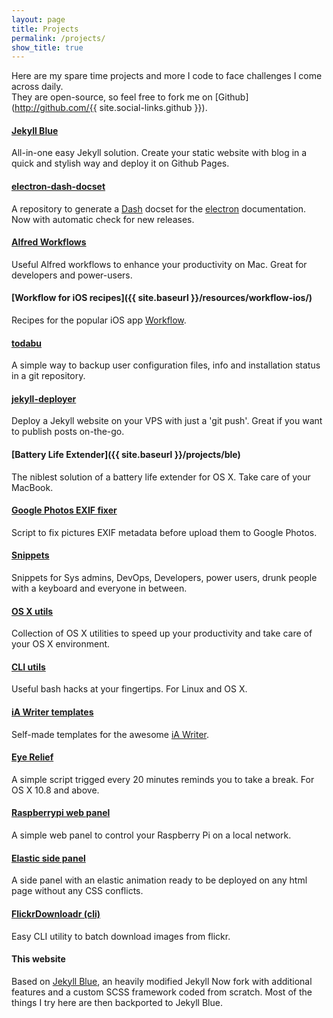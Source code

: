 ```yaml
---
layout: page
title: Projects
permalink: /projects/
show_title: true
---
```


Here are my spare time projects and more I code to face challenges I come across daily.
<br>They are open-source, so feel free to fork me on [Github](http://github.com/{{ site.social-links.github }}).

#### [Jekyll Blue](http://github.com/pirafrank/jekyll-blue)
All-in-one easy Jekyll solution. Create your static website with blog in a quick and stylish way and deploy it on Github Pages.

#### [electron-dash-docset](https://github.com/pirafrank/electron-dash-docset)
A repository to generate a [Dash](https://kapeli.com/dash) docset for the [electron](http://electron.atom.io) documentation. Now with automatic check for new releases.

#### [Alfred Workflows](https://github.com/pirafrank/alfred_workflows)
Useful Alfred workflows to enhance your productivity on Mac. Great for developers and power-users.

#### [Workflow for iOS recipes]({{ site.baseurl }}/resources/workflow-ios/)
Recipes for the popular iOS app [Workflow](https://workflow.is/download).

#### [todabu](http://github.com/pirafrank/todabu)
A simple way to backup user configuration files, info and installation status in a git repository.

#### [jekyll-deployer](http://github.com/pirafrank/jekyll-deployer)
Deploy a Jekyll website on your VPS with just a 'git push'. Great if you want to publish posts on-the-go.

#### [Battery Life Extender]({{ site.baseurl }}/projects/ble)
The niblest solution of a battery life extender for OS X. Take care of your MacBook.

#### [Google Photos EXIF fixer](https://github.com/pirafrank/Google-Photos-EXIF-fixer)
Script to fix pictures EXIF metadata before upload them to Google Photos.

#### [Snippets](https://github.com/pirafrank/snippets)
Snippets for Sys admins, DevOps, Developers, power users, drunk people with a keyboard and everyone in between.

#### [OS X utils](https://github.com/pirafrank/OSX_utils)
Collection of OS X utilities to speed up your productivity and take care of your OS X environment.

#### [CLI utils](https://github.com/pirafrank/CLI_utils)
Useful bash hacks at your fingertips. For Linux and OS X.

#### [iA Writer templates](https://github.com/pirafrank/My-iA-Writer-templates)
Self-made templates for the awesome [iA Writer](https://ia.net/writer).

#### [Eye Relief](https://github.com/pirafrank/Eye_Relief)
A simple script trigged every 20 minutes reminds you to take a break. For OS X 10.8 and above.

#### [Raspberrypi web panel](https://github.com/pirafrank/raspberrypi-web-panel)
A simple web panel to control your Raspberry Pi on a local network.

#### [Elastic side panel](https://github.com/pirafrank/elastic-side-panel)
A side panel with an elastic animation ready to be deployed on any html page without any CSS conflicts.

#### [FlickrDownloadr (cli)](https://github.com/pirafrank/FlickrDownloadr_cli)
Easy CLI utility to batch download images from flickr.

#### This website
Based on [Jekyll Blue](http://github.com/pirafrank/jekyll-blue), an heavily modified Jekyll Now fork with additional features and a custom SCSS framework coded from scratch. Most of the things I try here are then backported to Jekyll Blue.
